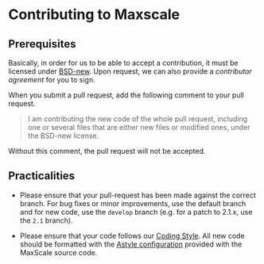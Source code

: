# Contributing to Maxscale

## Prerequisites

Basically, in order for us to be able to accept a contribution, it must be
licensed under [BSD-new](http://en.wikipedia.org/wiki/BSD_licenses). Upon
request, we can also provide a _contributor agreement_ for you to sign.

When you submit a pull request, add the following comment to your pull request.

> I am contributing the new code of the whole pull request, including one or
  several files that are either new files or modified ones, under the BSD-new
  license.

Without this comment, the pull request will not be accepted.

## Practicalities

* Please ensure that your pull-request has been made against the correct
  branch. For bug fixes or minor improvements, use the default branch and for
  new code, use the `develop` branch (e.g. for a patch to 2.1.x, use the `2.1`
  branch).

* Please ensure that your code follows our [Coding Style](https://github.com/mariadb-corporation/MaxScale/wiki/Coding-Style-and-Guidelines).
  All new code should be formatted with the
  [Astyle configuration](https://github.com/mariadb-corporation/MaxScale/wiki/Coding-Style-and-Guidelines#tldr)
  provided with the MaxScale source code.
